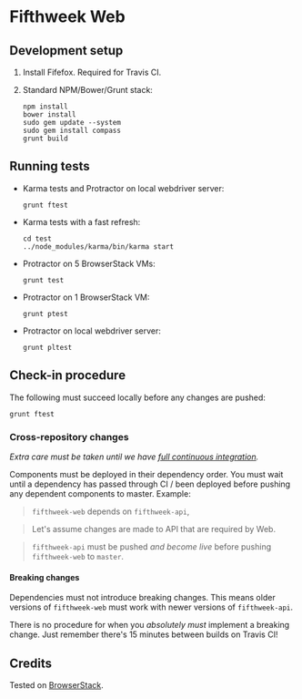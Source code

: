 # Fifthweek Web

## Development setup

1.  Install Fifefox. Required for Travis CI.

2.  Standard NPM/Bower/Grunt stack:
     
        npm install
        bower install
        sudo gem update --system
        sudo gem install compass
        grunt build

## Running tests

-   Karma tests and Protractor on local webdriver server:

        grunt ftest

-   Karma tests with a fast refresh:

        cd test
        ../node_modules/karma/bin/karma start

-   Protractor on 5 BrowserStack VMs:

        grunt test

-   Protractor on 1 BrowserStack VM:

        grunt ptest

-   Protractor on local webdriver server:

        grunt pltest

## Check-in procedure

The following must succeed locally before any changes are pushed:

    grunt ftest
    
### Cross-repository changes

*Extra care must be taken until we have [full continuous integration][full-ci-issue].*

Components must be deployed in their dependency order. You must wait until a dependency has passed through CI / been 
deployed before pushing any dependent components to master. Example:
 
> `fifthweek-web` depends on `fifthweek-api`, 

> Let's assume changes are made to API that are required by Web.

> `fifthweek-api` must be pushed *and become live* before pushing `fifthweek-web` to `master`.

#### Breaking changes

Dependencies must not introduce breaking changes. This means older versions of `fifthweek-web` must work with newer 
versions of `fifthweek-api`.

There is no procedure for when you *absolutely must* implement a breaking change. Just remember there's 15 minutes 
between builds on Travis CI!

## Credits

Tested on [BrowserStack](http://www.browserstack.com).


[full-ci-issue]: https://github.com/fifthweek/fifthweek-web/issues/40 "Issue #40: Full Continuous Integration"
